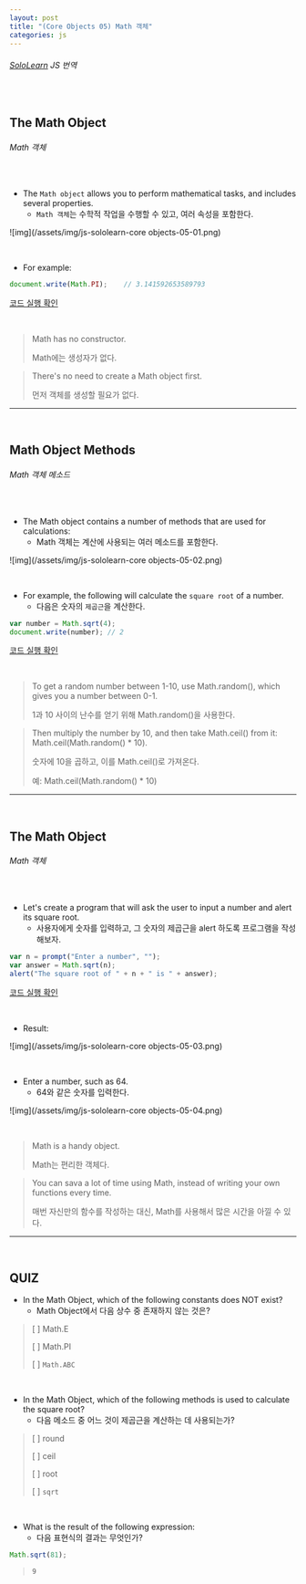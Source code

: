 ```yaml
---
layout: post
title: "(Core Objects 05) Math 객체"
categories: js
---
```


###### [SoloLearn](https://www.sololearn.com/) JS 번역

<br>

## The Math Object

###### Math 객체

<br>

- The `Math object` allows you to perform mathematical tasks, and includes several properties.
  - `Math 객체`는 수학적 작업을 수행할 수 있고,  여러 속성을 포함한다.

![img](/assets/img/js-sololearn-core objects-05-01.png)

<br>

- For example:

```js
document.write(Math.PI);	// 3.141592653589793
```

[코드 실행 확인](https://code.sololearn.com/701/#js)

<br>

> Math has no constructor.
>
> Math에는 생성자가 없다.

> There's no need to create a Math object first.
>
> 먼저 객체를 생성할 필요가 없다.

------

<br>

## Math Object Methods

###### Math 객체 메소드

<br>

- The Math object contains a number of methods that are used for calculations:
  - Math 객체는 계산에 사용되는 여러 메소드를 포함한다.

![img](/assets/img/js-sololearn-core objects-05-02.png)

<br>

- For example, the following will calculate the `square root` of a number.
  - 다음은 숫자의 `제곱근`을 계산한다.

```js
var number = Math.sqrt(4);
document.write(number);	// 2
```

[코드 실행 확인](https://code.sololearn.com/702/#js)

<br>

> To get a random number between 1-10, use Math.random(), which gives you a number between 0-1.
>
> 1과 10 사이의 난수를 얻기 위해 Math.random()을 사용한다.

> Then multiply the number by 10, and then take Math.ceil() from it: Math.ceil(Math.random() * 10).
>
> 숫자에 10을 곱하고, 이를 Math.ceil()로 가져온다.
>
> 예: Math.ceil(Math.random() * 10)

------

<br>

## The Math Object

###### Math 객체

<br>

- Let's create a program that will ask the user to input a number and alert its square root.
  - 사용자에게 숫자를 입력하고, 그 숫자의 제곱근을 alert 하도록 프로그램을 작성해보자.

```js
var n = prompt("Enter a number", "");
var answer = Math.sqrt(n);
alert("The square root of " + n + " is " + answer);
```

[코드 실행 확인](https://code.sololearn.com/703/#js)

<br>

- Result:

![img](/assets/img/js-sololearn-core objects-05-03.png)

<br>

- Enter a number, such as 64.
  - 64와 같은 숫자를 입력한다.

![img](/assets/img/js-sololearn-core objects-05-04.png)

<br>

> Math is a handy object.
>
> Math는 편리한 객체다.

> You can sava a lot of time using Math, instead of writing your own functions every time.
>
> 매번 자신만의 함수를 작성하는 대신, Math를 사용해서 많은 시간을 아낄 수 있다.

------

<br>

## QUIZ

- In the Math Object, which of the following constants does NOT exist?
  - Math Object에서 다음 상수 중 존재하지 않는 것은?

> [ ] Math.E
>
> [ ] Math.PI
>
> [ ] `Math.ABC`

<br>

- In the Math Object, which of the following methods is used to calculate the square root?
  - 다음 메소드 중 어느 것이 제곱근을 계산하는 데 사용되는가?

> [ ] round
>
> [ ] ceil
>
> [ ] root
>
> [ ] `sqrt`

<br>

- What is the result of the following expression:
  - 다음 표현식의 결과는 무엇인가?

```js
Math.sqrt(81);
```

> `9`

<br>
